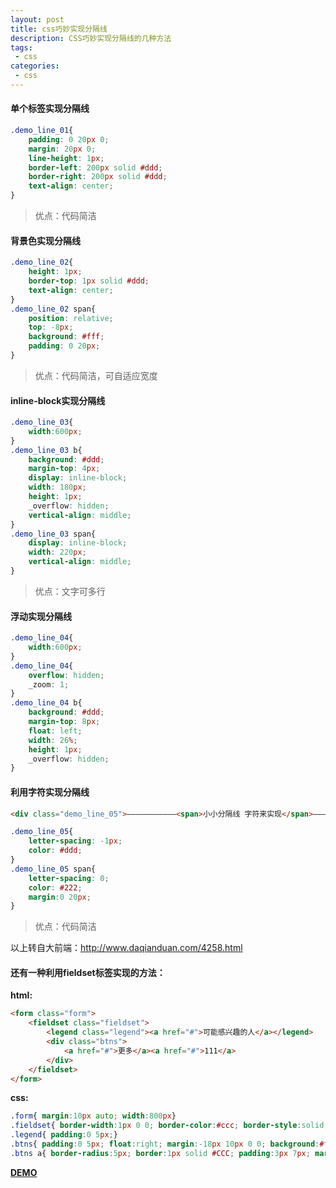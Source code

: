 ```yaml
---
layout: post
title: css巧妙实现分隔线
description: CSS巧妙实现分隔线的几种方法
tags:
 - css
categories:
 - css
---
```


#### 单个标签实现分隔线

```css
.demo_line_01{
    padding: 0 20px 0;
    margin: 20px 0;
    line-height: 1px;
    border-left: 200px solid #ddd;
    border-right: 200px solid #ddd;
    text-align: center;
}
```

<!-- more -->

> 优点：代码简洁

#### 背景色实现分隔线

```css
.demo_line_02{
    height: 1px;
    border-top: 1px solid #ddd;
    text-align: center;
}
.demo_line_02 span{
    position: relative;
    top: -8px;
    background: #fff;
    padding: 0 20px;
}
```

> 优点：代码简洁，可自适应宽度

#### inline-block实现分隔线

```css
.demo_line_03{
    width:600px;
}
.demo_line_03 b{
    background: #ddd;
    margin-top: 4px;
    display: inline-block;
    width: 180px;
    height: 1px;
    _overflow: hidden;
    vertical-align: middle;
}
.demo_line_03 span{
    display: inline-block;
    width: 220px;
    vertical-align: middle;
}
```

> 优点：文字可多行

#### 浮动实现分隔线

```css
.demo_line_04{
    width:600px;
}
.demo_line_04{
    overflow: hidden;
    _zoom: 1;
}
.demo_line_04 b{
    background: #ddd;
    margin-top: 8px;
    float: left;
    width: 26%;
    height: 1px;
    _overflow: hidden;
}
```

#### 利用字符实现分隔线

```html
<div class="demo_line_05">———————————<span>小小分隔线 字符来实现</span>————————————</div>
```

```css
.demo_line_05{
    letter-spacing: -1px;
    color: #ddd;
}
.demo_line_05 span{
    letter-spacing: 0;
    color: #222;
    margin:0 20px;
}
```

> 优点：代码简洁

以上转自大前端：<a href="http://www.daqianduan.com/4258.html" target="_blank" title="">http://www.daqianduan.com/4258.html</a>

#### 还有一种利用fieldset标签实现的方法：

**html:**

```html
<form class="form">
    <fieldset class="fieldset">
        <legend class="legend"><a href="#">可能感兴趣的人</a></legend>
        <div class="btns">
            <a href="#">更多</a><a href="#">111</a>
        </div>
    </fieldset>
</form>

```

**css:**

```css
.form{ margin:10px auto; width:800px}
.fieldset{ border-width:1px 0 0; border-color:#ccc; border-style:solid; padding-left:30px;}
.legend{ padding:0 5px;}
.btns{ padding:0 5px; float:right; margin:-18px 10px 0 0; background:#fff; _position:relative }
.btns a{ border-radius:5px; border:1px solid #CCC; padding:3px 7px; margin:0 2px; background:#fff; display:inline-block;}
```

**<a href="http://codepen.io/sair/pen/jPdoxP" target="_blank" title="">DEMO</a>**
